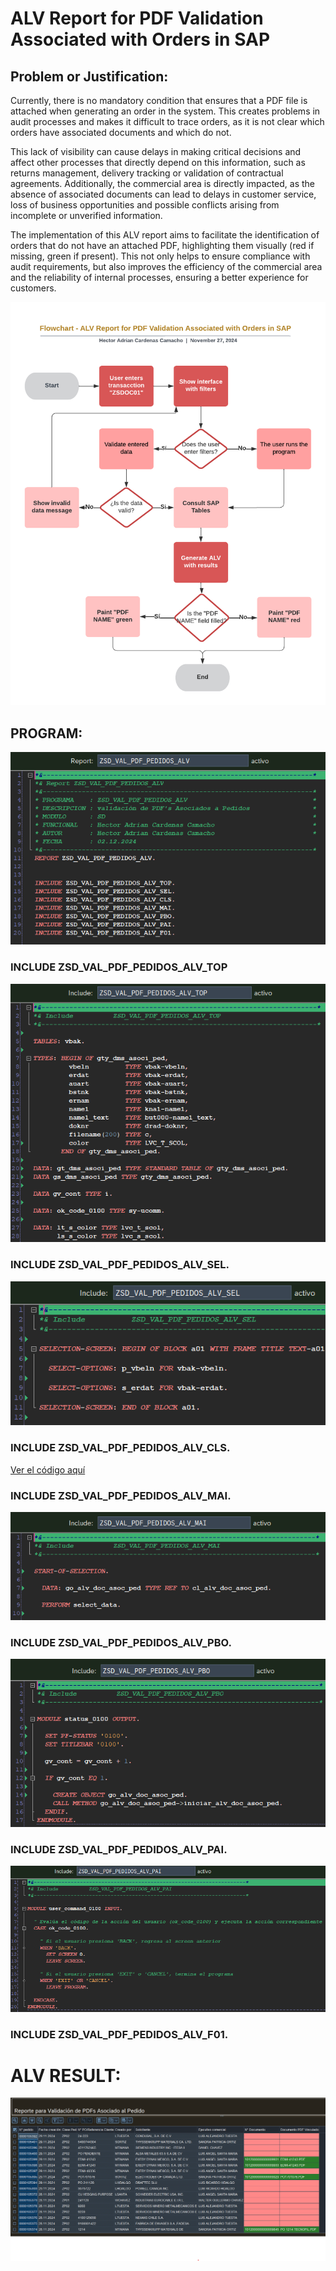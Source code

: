 # ALV Report for PDF Validation Associated with Orders in SAP

## Problem or Justification:

Currently, there is no mandatory condition that ensures that a PDF file is attached when generating an order in the system. This creates problems in audit processes and makes it difficult to trace orders, as it is not clear which orders have associated documents and which do not.

This lack of visibility can cause delays in making critical decisions and affect other processes that directly depend on this information, such as returns management, delivery tracking or validation of contractual agreements. Additionally, the commercial area is directly impacted, as the absence of associated documents can lead to delays in customer service, loss of business opportunities and possible conflicts arising from incomplete or unverified information.

The implementation of this ALV report aims to facilitate the identification of orders that do not have an attached PDF, highlighting them visually (red if missing, green if present). This not only helps to ensure compliance with audit requirements, but also improves the efficiency of the commercial area and the reliability of internal processes, ensuring a better experience for customers.

![Flow Chart](IMG/Flow%20Chart.png)

## PROGRAM:

![Program](IMG/Program.png)

### INCLUDE ZSD_VAL_PDF_PEDIDOS_ALV_TOP
![IncludeTOP](IMG/ZSD_VAL_PDF_PEDIDOS_ALV_TOP.png)

### INCLUDE ZSD_VAL_PDF_PEDIDOS_ALV_SEL.
![IncludeSEL](IMG/ZSD_VAL_PDF_PEDIDOS_ALV_SEL.png)

### INCLUDE ZSD_VAL_PDF_PEDIDOS_ALV_CLS.
[Ver el código aquí](src/ZSD_VAL_PDF_PEDIDOS_ALV_CLS.ABAP)

### INCLUDE ZSD_VAL_PDF_PEDIDOS_ALV_MAI.
![IncludeMAI](IMG/ZSD_VAL_PDF_PEDIDOS_ALV_MAI.png)

### INCLUDE ZSD_VAL_PDF_PEDIDOS_ALV_PBO.
![IncludePBO](IMG/ZSD_VAL_PDF_PEDIDOS_ALV_PBO.png)

### INCLUDE ZSD_VAL_PDF_PEDIDOS_ALV_PAI.
![IncludePAI](IMG/ZSD_VAL_PDF_PEDIDOS_ALV_PAI.png)

### INCLUDE ZSD_VAL_PDF_PEDIDOS_ALV_F01.

# ALV RESULT:

![ALV_Report](IMG/ALV.png)
